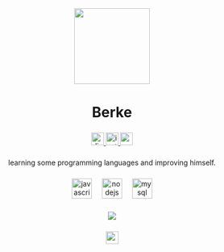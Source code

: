 <div align="center">
  <img height="150" src="https://i.hizliresim.com/6atq9r2.png"  />
</div>

###

<h1 align="center">Berke</h1>

###

<div align="center">
  <a href="https://discord.com/users/852670362981892116" target="_blank">
    <img src="https://img.shields.io/static/v1?message=Discord&logo=discord&label=&color=7289DA&logoColor=white&labelColor=&style=for-the-badge" height="25" alt="discord logo"  />
  </a>
  <a href="instagram.com/farzetyokumben" target="_blank">
    <img src="https://img.shields.io/static/v1?message=Instagram&logo=instagram&label=&color=E4405F&logoColor=white&labelColor=&style=for-the-badge" height="25" alt="instagram logo"  />
  </a>
  <img src="https://img.shields.io/static/v1?message=Youtube&logo=youtube&label=&color=FF0000&logoColor=white&labelColor=&style=for-the-badge" height="25" alt="youtube logo"  />
</div>

###

<p align="center">learning some programming languages ​​and improving himself.</p>

###

<div align="center">
  <img src="https://cdn.jsdelivr.net/gh/devicons/devicon/icons/javascript/javascript-original.svg" height="40" alt="javascript logo"  />
  <img width="12" />
  <img src="https://cdn.jsdelivr.net/gh/devicons/devicon/icons/nodejs/nodejs-original.svg" height="40" alt="nodejs logo"  />
  <img width="12" />
  <img src="https://cdn.jsdelivr.net/gh/devicons/devicon/icons/mysql/mysql-original.svg" height="40" alt="mysql logo"  />
</div>

###

<div align="center">
  <img src="https://visitor-badge.laobi.icu/badge?page_id=farzetyokumben.farzetyokumben&left_text=visitted"  />
</div>

###

<div align="center">
  <img height="25" src="https://i.hizliresim.com/p8vskv1.png"  />
</div>

###
